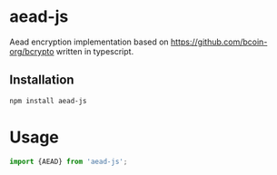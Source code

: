 # aead-js
Aead encryption implementation based on https://github.com/bcoin-org/bcrypto written in typescript.

## Installation
```bash
npm install aead-js
```

# Usage
```typescript
import {AEAD} from 'aead-js';
```